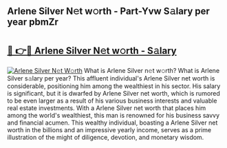 ## Arlene Silver N𝚎t w𝚘rth - Part-Yvw S𝚊lary per year pbmZr

# <h2><a href="http://gc0hd4f.nevu.top/?p=Arlene+Silver">🔗 👉🔴 Arlene Silver N𝚎t w𝚘rth - S𝚊lary</a></h2>

[![Arlene Silver N𝚎t W𝚘rth](https://i.imgur.com/Oavwk0R.jpeg)](http://gc0hd4f.nevu.top/?p=Arlene+Silver)
What is Arlene Silver n𝚎t w𝚘rth? What is Arlene Silver s𝚊lary per year?
This affluent individual's Arlene Silver net worth is considerable, positioning him among the wealthiest in his sector. His salary is significant, but it is dwarfed by Arlene Silver net worth, which is rumored to be even larger as a result of his various business interests and valuable real estate investments. With a Arlene Silver net worth that places him among the world's wealthiest, this man is renowned for his business savvy and financial acumen. This wealthy individual, boasting a Arlene Silver net worth in the billions and an impressive yearly income, serves as a prime illustration of the might of diligence, devotion, and monetary wisdom.
